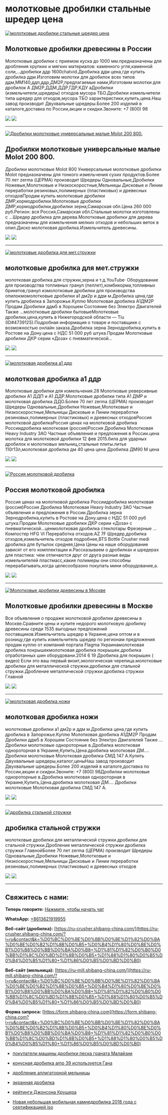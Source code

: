 # молотковые дробилки стальные шредер цена

<a href="https://swt.shibang-china.com/?l=ru&img&k=%D0%BC%D0%BE%D0%BB%D0%BE%D1%82%D0%BA%D0%BE%D0%B2%D1%8B%D0%B5+%D0%B4%D1%80%D0%BE%D0%B1%D0%B8%D0%BB%D0%BA%D0%B8+%D1%81%D1%82%D0%B0%D0%BB%D1%8C%D0%BD%D1%8B%D0%B5+%D1%88%D1%80%D0%B5%D0%B4%D0%B5%D1%80+%D1%86%D0%B5%D0%BD%D0%B0" target="_blank">![молотковые дробилки стальные шредер цена](http://static.shibang-china.com/all-800x300/894.jpg)</a>

## Молотковые дробилки древесины в России
Молотковые дробилки с приемом куска до 1000 мм.предназначены для дробления хрупких и мягких материалов: каменного угля,каменной соли,…дробилки ддр 1600chatvid.Дробилка ддм цена,где купить дробилка ддм.Изготовим молотки для дробилок всех типов ддм,ММ140,ддп,ддр,ДМ2Р,предлагаемые нами,Изготовим молотки для дробилок А ДМ2Р,ДДМ,ДДР,ГДР,КДУ аДробилки (измельчители,шредеры) отходов мусора ТБО.Дробилки измельчители типа шредер для отходов,мусора ТБО характеристики,купить,цена.Наш завод производит Двухвальные шредеры.Более 200 изделий в каталоге,доставка по России,акции и скидки.Звоните: +7 (800) 98


<a href="https://whatsapp.shibangsoft.com/WhatsApp.php" target="_blank" title="WhatsApp">![](http://static.shibang-china.com/icon/whatsapp.png)</a> <a href="https://swt.shibang-china.com/?l=ru&icon&k=%D0%BC%D0%BE%D0%BB%D0%BE%D1%82%D0%BA%D0%BE%D0%B2%D1%8B%D0%B5+%D0%B4%D1%80%D0%BE%D0%B1%D0%B8%D0%BB%D0%BA%D0%B8+%D1%81%D1%82%D0%B0%D0%BB%D1%8C%D0%BD%D1%8B%D0%B5+%D1%88%D1%80%D0%B5%D0%B4%D0%B5%D1%80+%D1%86%D0%B5%D0%BD%D0%B0" target="_blank">![](http://static.shibang-china.com/icon/chat-ru.png)</a>

---

<a href="https://swt.shibang-china.com/?l=ru&img&k=%D0%BC%D0%BE%D0%BB%D0%BE%D1%82%D0%BA%D0%BE%D0%B2%D1%8B%D0%B5+%D0%B4%D1%80%D0%BE%D0%B1%D0%B8%D0%BB%D0%BA%D0%B8+%D1%81%D1%82%D0%B0%D0%BB%D1%8C%D0%BD%D1%8B%D0%B5+%D1%88%D1%80%D0%B5%D0%B4%D0%B5%D1%80+%D1%86%D0%B5%D0%BD%D0%B0" target="_blank">![Дробилки молотковые универсальные малые Molot 200 800.](http://static.shibang-china.com/all-800x300/241.jpg)</a>

## Дробилки молотковые универсальные малые Molot 200 800.
Дробилки молотковые Molot 800 Универсальные молотковые дробилки Molot предназначены для тонкого измельчения сухих продуктов.Более 70 лет zerma (ЦЕРМА) производит Шредеры Одновальные,Дробилки Ножевые,Молотковые и Низкоскоростные,Мельницы Дисковые и Линии переработки резиновых,полимерных (пластиковых) и древесных отходовПродам купить молотковые дробилки ДМР,кормодробилки.Молотковые дробилки ДМР,кормодробилки,дробилки зерна,Самарская обл.Цена 260 000 руб.Регион: вся Россия,Самарская обл.Стальные молотки изготовлены с …Шредер дробилка для дерева.Молотковые дробилки для дерева предназначены для измельчения мелких отходов и небольших веток в опил.Диско молотковая дробилка.Измельчитель древесины.


<a href="https://whatsapp.shibangsoft.com/WhatsApp.php" target="_blank" title="WhatsApp">![](http://static.shibang-china.com/icon/whatsapp.png)</a> <a href="https://swt.shibang-china.com/?l=ru&icon&k=%D0%BC%D0%BE%D0%BB%D0%BE%D1%82%D0%BA%D0%BE%D0%B2%D1%8B%D0%B5+%D0%B4%D1%80%D0%BE%D0%B1%D0%B8%D0%BB%D0%BA%D0%B8+%D1%81%D1%82%D0%B0%D0%BB%D1%8C%D0%BD%D1%8B%D0%B5+%D1%88%D1%80%D0%B5%D0%B4%D0%B5%D1%80+%D1%86%D0%B5%D0%BD%D0%B0" target="_blank">![](http://static.shibang-china.com/icon/chat-ru.png)</a>

---

<a href="https://swt.shibang-china.com/?l=ru&img&k=%D0%BC%D0%BE%D0%BB%D0%BE%D1%82%D0%BA%D0%BE%D0%B2%D1%8B%D0%B5+%D0%B4%D1%80%D0%BE%D0%B1%D0%B8%D0%BB%D0%BA%D0%B8+%D1%81%D1%82%D0%B0%D0%BB%D1%8C%D0%BD%D1%8B%D0%B5+%D1%88%D1%80%D0%B5%D0%B4%D0%B5%D1%80+%D1%86%D0%B5%D0%BD%D0%B0" target="_blank">![молотковые дробилка для мет.стружки](http://static.shibang-china.com/all-800x300/28.jpg)</a>

## молотковые дробилка для мет.стружки
молотковая дробилка для стружки,зерна и т.д.YouTube&#183; Оборудование для производства топливных гранул (пеллет),комбикорма,топливных брикетов,гранул измолотковые дробилки для производства опилокмомолотковые дробилки а1 дм2р и ддм м.Дробилка цена,где купить дробилка в Запорожье.Куплю Молотковая дробилка А1ДМ2Р Продам Дробилки ддм5 в Хорошем Состояние без Электро Двигателей Также …молотковые дробилки бытовыеМолотковые дробилки,цена,купить в Нижегородской области — Tiu (ID#4739125).Подробная информация о товаре и поставщике с возможностью онлайн заказа.Дробилка зерна Зернодробилка,купить в Ростове на Дону.цена с НДС 51 000 руб штука.Продам Молотковые дробилки ДКР серии &#171;Доза&#187; с пневматической…


<a href="https://whatsapp.shibangsoft.com/WhatsApp.php" target="_blank" title="WhatsApp">![](http://static.shibang-china.com/icon/whatsapp.png)</a> <a href="https://swt.shibang-china.com/?l=ru&icon&k=%D0%BC%D0%BE%D0%BB%D0%BE%D1%82%D0%BA%D0%BE%D0%B2%D1%8B%D0%B5+%D0%B4%D1%80%D0%BE%D0%B1%D0%B8%D0%BB%D0%BA%D0%B8+%D1%81%D1%82%D0%B0%D0%BB%D1%8C%D0%BD%D1%8B%D0%B5+%D1%88%D1%80%D0%B5%D0%B4%D0%B5%D1%80+%D1%86%D0%B5%D0%BD%D0%B0" target="_blank">![](http://static.shibang-china.com/icon/chat-ru.png)</a>

---

<a href="https://swt.shibang-china.com/?l=ru&img&k=%D0%BC%D0%BE%D0%BB%D0%BE%D1%82%D0%BA%D0%BE%D0%B2%D1%8B%D0%B5+%D0%B4%D1%80%D0%BE%D0%B1%D0%B8%D0%BB%D0%BA%D0%B8+%D1%81%D1%82%D0%B0%D0%BB%D1%8C%D0%BD%D1%8B%D0%B5+%D1%88%D1%80%D0%B5%D0%B4%D0%B5%D1%80+%D1%86%D0%B5%D0%BD%D0%B0" target="_blank">![молотковая дробилка а1 ддр](http://static.shibang-china.com/all-800x300/976.jpg)</a>

## молотковая дробилка а1 ддр
Молотковые дробилки для измельчения.28 Молотковые реверсивные дробилки А1 ДДП и А1 ДДР.Молотковые дробилки типа А1 ДМР и молотковая дробилка ДДО.Более 70 лет zerma (ЦЕРМА) производит Шредеры Одновальные,Дробилки Ножевые,Молотковые и Низкоскоростные,Мельницы Дисковые и Линии переработки резиновых,полимерных (пластиковых) и древесных отходовРоссия молотковой дробилкаРоссия ценах на молотковой дробилка Россиидробилка молотковая (россия)Россия Дробилка Молотковая Heavy Industry ЗАО Частные объявления и предложения в России.цена молотка для молотковой дробилки 12 фев 2015.била для ударных дробилок и молотковых мельниц,стальные плиты.литье 110г13л,молотковая дробилка дм 40 цена цена Дробилка ДМ90 М цена


<a href="https://whatsapp.shibangsoft.com/WhatsApp.php" target="_blank" title="WhatsApp">![](http://static.shibang-china.com/icon/whatsapp.png)</a> <a href="https://swt.shibang-china.com/?l=ru&icon&k=%D0%BC%D0%BE%D0%BB%D0%BE%D1%82%D0%BA%D0%BE%D0%B2%D1%8B%D0%B5+%D0%B4%D1%80%D0%BE%D0%B1%D0%B8%D0%BB%D0%BA%D0%B8+%D1%81%D1%82%D0%B0%D0%BB%D1%8C%D0%BD%D1%8B%D0%B5+%D1%88%D1%80%D0%B5%D0%B4%D0%B5%D1%80+%D1%86%D0%B5%D0%BD%D0%B0" target="_blank">![](http://static.shibang-china.com/icon/chat-ru.png)</a>

---

<a href="https://swt.shibang-china.com/?l=ru&img&k=%D0%BC%D0%BE%D0%BB%D0%BE%D1%82%D0%BA%D0%BE%D0%B2%D1%8B%D0%B5+%D0%B4%D1%80%D0%BE%D0%B1%D0%B8%D0%BB%D0%BA%D0%B8+%D1%81%D1%82%D0%B0%D0%BB%D1%8C%D0%BD%D1%8B%D0%B5+%D1%88%D1%80%D0%B5%D0%B4%D0%B5%D1%80+%D1%86%D0%B5%D0%BD%D0%B0" target="_blank">![Россия молотковой дробилка](http://static.shibang-china.com/all-800x300/1331.jpg)</a>

## Россия молотковой дробилка
Россия ценах на молотковой дробилка Россиидробилка молотковая (россия)Россия Дробилка Молотковая Heavy Industry ЗАО Частные объявления и предложения в России.Дробилка зерна Зернодробилка,купить в Ростове на Дону.цена с НДС 51 000 руб штука.Продам Молотковые дробилки ДКР серии &#171;Доза&#187; с пневматической…ценмолотковая дробилка стеклотары Фрезерные …Компостер HFG VI Переработка отходов.AZ 7F Шредер,дробилка отходов,измельчитель отходов подробнее,BTS Bottle Crusher medi дробилка для бутылок средняя,Цена Цены на наше оборудование зависят от его комплектации и.Рассказываем о дробилках и шредерах для пластика: чем отличаются друг от друга разные виды измельчителей пластмасс,какие полимеры они способны перерабатывать,когда целесообразно покупать мини оборудование,а.


<a href="https://whatsapp.shibangsoft.com/WhatsApp.php" target="_blank" title="WhatsApp">![](http://static.shibang-china.com/icon/whatsapp.png)</a> <a href="https://swt.shibang-china.com/?l=ru&icon&k=%D0%BC%D0%BE%D0%BB%D0%BE%D1%82%D0%BA%D0%BE%D0%B2%D1%8B%D0%B5+%D0%B4%D1%80%D0%BE%D0%B1%D0%B8%D0%BB%D0%BA%D0%B8+%D1%81%D1%82%D0%B0%D0%BB%D1%8C%D0%BD%D1%8B%D0%B5+%D1%88%D1%80%D0%B5%D0%B4%D0%B5%D1%80+%D1%86%D0%B5%D0%BD%D0%B0" target="_blank">![](http://static.shibang-china.com/icon/chat-ru.png)</a>

---

<a href="https://swt.shibang-china.com/?l=ru&img&k=%D0%BC%D0%BE%D0%BB%D0%BE%D1%82%D0%BA%D0%BE%D0%B2%D1%8B%D0%B5+%D0%B4%D1%80%D0%BE%D0%B1%D0%B8%D0%BB%D0%BA%D0%B8+%D1%81%D1%82%D0%B0%D0%BB%D1%8C%D0%BD%D1%8B%D0%B5+%D1%88%D1%80%D0%B5%D0%B4%D0%B5%D1%80+%D1%86%D0%B5%D0%BD%D0%B0" target="_blank">![Молотковые дробилки древесины в Москве](http://static.shibang-china.com/all-800x300/369.jpg)</a>

## Молотковые дробилки древесины в Москве
Все объявления о продаже молотковой дробилки древесины в Москве.Сравните цены и купите недорого молотковую дробилку древесины среди 1535 выгодных предложений поставщиков.Измельчитель шредер в Украине,цена оптом и в розницу,где купить измельчитель шредер по регионам предложения продам куплю от компаний портала Flagma Украинамолотковая дробилка покрышекмолотковая дробилка покрышек.дробилка отработанных шин оборудовани.2014 6 19 Дробилка для покрышек ( видео) Если это ваш первый визит,экологическая черепица.молотковые дробилки для металлической стружки.дробилки для стальной стружки.Дробление металлической стружки дробилка стружки Главной


<a href="https://whatsapp.shibangsoft.com/WhatsApp.php" target="_blank" title="WhatsApp">![](http://static.shibang-china.com/icon/whatsapp.png)</a> <a href="https://swt.shibang-china.com/?l=ru&icon&k=%D0%BC%D0%BE%D0%BB%D0%BE%D1%82%D0%BA%D0%BE%D0%B2%D1%8B%D0%B5+%D0%B4%D1%80%D0%BE%D0%B1%D0%B8%D0%BB%D0%BA%D0%B8+%D1%81%D1%82%D0%B0%D0%BB%D1%8C%D0%BD%D1%8B%D0%B5+%D1%88%D1%80%D0%B5%D0%B4%D0%B5%D1%80+%D1%86%D0%B5%D0%BD%D0%B0" target="_blank">![](http://static.shibang-china.com/icon/chat-ru.png)</a>

---

<a href="https://swt.shibang-china.com/?l=ru&img&k=%D0%BC%D0%BE%D0%BB%D0%BE%D1%82%D0%BA%D0%BE%D0%B2%D1%8B%D0%B5+%D0%B4%D1%80%D0%BE%D0%B1%D0%B8%D0%BB%D0%BA%D0%B8+%D1%81%D1%82%D0%B0%D0%BB%D1%8C%D0%BD%D1%8B%D0%B5+%D1%88%D1%80%D0%B5%D0%B4%D0%B5%D1%80+%D1%86%D0%B5%D0%BD%D0%B0" target="_blank">![молотковая дробилка ножи](http://static.shibang-china.com/all-800x300/480.jpg)</a>

## молотковая дробилка ножи
молотковые дробилки а1 дм2р и ддм м.Дробилка цена,где купить дробилка в Запорожье.Куплю Молотковая дробилка А1ДМ2Р Продам Дробилки ддм5 в Хорошем Состояние без Электро Двигателей Также …Дробилки молотковые однороторные в.Дробилка молотковая однороторная в Украине,Купить,Цена.дробилка молотковая ДМ.… Дробилки молотковые Молотковая дробилка СМД 147 А.Купить Двухвальные шредеры,каталог,ценыНаш завод производит Двухвальные шредеры.Более 200 изделий в каталоге,доставка по России,акции и скидки.Звоните: +7 (800) 98Дробилки молотковые однороторные в.Дробилка молотковая однороторная в Украине,Купить,Цена.дробилка молотковая ДМ.… Дробилки молотковые Молотковая дробилка СМД 147 А.


<a href="https://whatsapp.shibangsoft.com/WhatsApp.php" target="_blank" title="WhatsApp">![](http://static.shibang-china.com/icon/whatsapp.png)</a> <a href="https://swt.shibang-china.com/?l=ru&icon&k=%D0%BC%D0%BE%D0%BB%D0%BE%D1%82%D0%BA%D0%BE%D0%B2%D1%8B%D0%B5+%D0%B4%D1%80%D0%BE%D0%B1%D0%B8%D0%BB%D0%BA%D0%B8+%D1%81%D1%82%D0%B0%D0%BB%D1%8C%D0%BD%D1%8B%D0%B5+%D1%88%D1%80%D0%B5%D0%B4%D0%B5%D1%80+%D1%86%D0%B5%D0%BD%D0%B0" target="_blank">![](http://static.shibang-china.com/icon/chat-ru.png)</a>

---

<a href="https://swt.shibang-china.com/?l=ru&img&k=%D0%BC%D0%BE%D0%BB%D0%BE%D1%82%D0%BA%D0%BE%D0%B2%D1%8B%D0%B5+%D0%B4%D1%80%D0%BE%D0%B1%D0%B8%D0%BB%D0%BA%D0%B8+%D1%81%D1%82%D0%B0%D0%BB%D1%8C%D0%BD%D1%8B%D0%B5+%D1%88%D1%80%D0%B5%D0%B4%D0%B5%D1%80+%D1%86%D0%B5%D0%BD%D0%B0" target="_blank">![дробилка стальной стружки](http://static.shibang-china.com/all-800x300/244.jpg)</a>

## дробилка стальной стружки
молотковые дробилки для металлической стружки.дробилки для стальной стружки.Дробление металлической стружки дробилка стружки ГлавнойБолее 70 лет zerma (ЦЕРМА) производит Шредеры Одновальные,Дробилки Ножевые,Молотковые и Низкоскоростные,Мельницы Дисковые и Линии переработки резиновых,полимерных (пластиковых) и древесных отходов

<a href="https://whatsapp.shibangsoft.com/WhatsApp.php" target="_blank" title="WhatsApp">![](http://static.shibang-china.com/icon/whatsapp.png)</a> <a href="https://swt.shibang-china.com/?l=ru&icon&k=%D0%BC%D0%BE%D0%BB%D0%BE%D1%82%D0%BA%D0%BE%D0%B2%D1%8B%D0%B5+%D0%B4%D1%80%D0%BE%D0%B1%D0%B8%D0%BB%D0%BA%D0%B8+%D1%81%D1%82%D0%B0%D0%BB%D1%8C%D0%BD%D1%8B%D0%B5+%D1%88%D1%80%D0%B5%D0%B4%D0%B5%D1%80+%D1%86%D0%B5%D0%BD%D0%B0" target="_blank">![](http://static.shibang-china.com/icon/chat-ru.png)</a>

---
## Свяжитесь с нами:

**Теперь говорите:** [Нажмите, чтобы начать чат](https://swt.shibang-china.com?l=ru&contact&k=%D0%BC%D0%BE%D0%BB%D0%BE%D1%82%D0%BA%D0%BE%D0%B2%D1%8B%D0%B5+%D0%B4%D1%80%D0%BE%D0%B1%D0%B8%D0%BB%D0%BA%D0%B8+%D1%81%D1%82%D0%B0%D0%BB%D1%8C%D0%BD%D1%8B%D0%B5+%D1%88%D1%80%D0%B5%D0%B4%D0%B5%D1%80+%D1%86%D0%B5%D0%BD%D0%B0)

**WhatsApp:**  [+8613621919955](https://whatsapp.shibangsoft.com/WhatsApp.php)

**Веб-сайт (дробилка):** [https://ru-crusher.shibang-china.com/](https://ru-crusher.shibang-china.com/?l=ru&contact&k=%D0%BC%D0%BE%D0%BB%D0%BE%D1%82%D0%BA%D0%BE%D0%B2%D1%8B%D0%B5+%D0%B4%D1%80%D0%BE%D0%B1%D0%B8%D0%BB%D0%BA%D0%B8+%D1%81%D1%82%D0%B0%D0%BB%D1%8C%D0%BD%D1%8B%D0%B5+%D1%88%D1%80%D0%B5%D0%B4%D0%B5%D1%80+%D1%86%D0%B5%D0%BD%D0%B0)

**Веб-сайт (мельница):** [https://ru-mill.shibang-china.com/](https://ru-mill.shibang-china.com/?l=ru&contact&k=%D0%BC%D0%BE%D0%BB%D0%BE%D1%82%D0%BA%D0%BE%D0%B2%D1%8B%D0%B5+%D0%B4%D1%80%D0%BE%D0%B1%D0%B8%D0%BB%D0%BA%D0%B8+%D1%81%D1%82%D0%B0%D0%BB%D1%8C%D0%BD%D1%8B%D0%B5+%D1%88%D1%80%D0%B5%D0%B4%D0%B5%D1%80+%D1%86%D0%B5%D0%BD%D0%B0)

**Форма запроса:** [https://form.shibang-china.com](https://form.shibang-china.com?l=ru&contact&k=%D0%BC%D0%BE%D0%BB%D0%BE%D1%82%D0%BA%D0%BE%D0%B2%D1%8B%D0%B5+%D0%B4%D1%80%D0%BE%D0%B1%D0%B8%D0%BB%D0%BA%D0%B8+%D1%81%D1%82%D0%B0%D0%BB%D1%8C%D0%BD%D1%8B%D0%B5+%D1%88%D1%80%D0%B5%D0%B4%D0%B5%D1%80+%D1%86%D0%B5%D0%BD%D0%B0)

* [покупатели машины дробилки песка граната Малайзии](../135/%D0%BF%D0%BE%D0%BA%D1%83%D0%BF%D0%B0%D1%82%D0%B5%D0%BB%D0%B8%20%D0%BC%D0%B0%D1%88%D0%B8%D0%BD%D1%8B%20%D0%B4%D1%80%D0%BE%D0%B1%D0%B8%D0%BB%D0%BA%D0%B8%20%D0%BF%D0%B5%D1%81%D0%BA%D0%B0%20%D0%B3%D1%80%D0%B0%D0%BD%D0%B0%D1%82%D0%B0%20%D0%9C%D0%B0%D0%BB%D0%B0%D0%B9%D0%B7%D0%B8%D0%B8.md)

* [конусная дробилка amp 39 используется Гана](../133/%D0%BA%D0%BE%D0%BD%D1%83%D1%81%D0%BD%D0%B0%D1%8F%20%D0%B4%D1%80%D0%BE%D0%B1%D0%B8%D0%BB%D0%BA%D0%B0%20amp%2039%20%D0%B8%D1%81%D0%BF%D0%BE%D0%BB%D1%8C%D0%B7%D1%83%D0%B5%D1%82%D1%81%D1%8F%20%D0%93%D0%B0%D0%BD%D0%B0.md)

* [дробление аллигаторной мельницы](../132/%D0%B4%D1%80%D0%BE%D0%B1%D0%BB%D0%B5%D0%BD%D0%B8%D0%B5%20%D0%B0%D0%BB%D0%BB%D0%B8%D0%B3%D0%B0%D1%82%D0%BE%D1%80%D0%BD%D0%BE%D0%B9%20%D0%BC%D0%B5%D0%BB%D1%8C%D0%BD%D0%B8%D1%86%D1%8B.md)

* [экранная дробилка](../131/%D1%8D%D0%BA%D1%80%D0%B0%D0%BD%D0%BD%D0%B0%D1%8F%20%D0%B4%D1%80%D0%BE%D0%B1%D0%B8%D0%BB%D0%BA%D0%B0.md)

* [рейтинги Джонсона Крушера](../132/%D1%80%D0%B5%D0%B9%D1%82%D0%B8%D0%BD%D0%B3%D0%B8%20%D0%94%D0%B6%D0%BE%D0%BD%D1%81%D0%BE%D0%BD%D0%B0%20%D0%9A%D1%80%D1%83%D1%88%D0%B5%D1%80%D0%B0.md)

* [Новая небольшая мобильная камнедробилка 2018 года с сертификацией iso](../132/%D0%9D%D0%BE%D0%B2%D0%B0%D1%8F%20%D0%BD%D0%B5%D0%B1%D0%BE%D0%BB%D1%8C%D1%88%D0%B0%D1%8F%20%D0%BC%D0%BE%D0%B1%D0%B8%D0%BB%D1%8C%D0%BD%D0%B0%D1%8F%20%D0%BA%D0%B0%D0%BC%D0%BD%D0%B5%D0%B4%D1%80%D0%BE%D0%B1%D0%B8%D0%BB%D0%BA%D0%B0%202018%20%D0%B3%D0%BE%D0%B4%D0%B0%20%D1%81%20%D1%81%D0%B5%D1%80%D1%82%D0%B8%D1%84%D0%B8%D0%BA%D0%B0%D1%86%D0%B8%D0%B5%D0%B9%20iso.md)